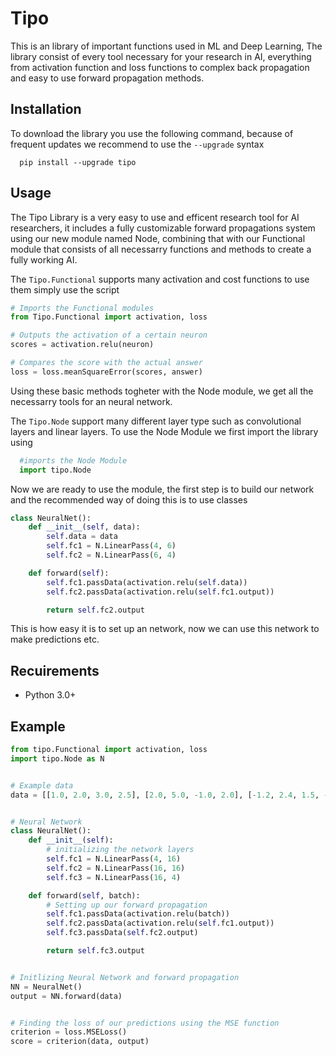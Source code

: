# Tipo

This is an library of important functions used in ML and Deep Learning,
The library consist of every tool necessary for your research in AI,
everything from activation function and loss functions to complex
back propagation and easy to use forward propagation methods.


## Installation
To download the library you use the following command, because of frequent updates we recommend to use the     ```--upgrade``` syntax
```
  pip install --upgrade tipo
```

## Usage
The Tipo Library is a very easy to use and efficent research tool for AI researchers, it includes a fully customizable forward propagations system using our new module named Node, combining that with our Functional module that consists of all necessarry functions and methods to create a fully working AI. 

The ```Tipo.Functional``` supports many activation and cost functions to use them simply use the script
```python
# Imports the Functional modules
from Tipo.Functional import activation, loss

# Outputs the activation of a certain neuron
scores = activation.relu(neuron)

# Compares the score with the actual answer
loss = loss.meanSquareError(scores, answer)
```

Using these basic methods togheter with the Node module, we get all the necessarry tools for an neural network.

The ```Tipo.Node``` support many different layer type such as convolutional layers and linear layers. To use the Node Module we first import the library using 

```python
  #imports the Node Module
  import tipo.Node
```
Now we are ready to use the module, the first step is to build our network and the recommended way of doing this is to use classes
```python
class NeuralNet():
    def __init__(self, data):
        self.data = data
        self.fc1 = N.LinearPass(4, 6)
        self.fc2 = N.LinearPass(6, 4)

    def forward(self):
        self.fc1.passData(activation.relu(self.data))
        self.fc2.passData(activation.relu(self.fc1.output))

        return self.fc2.output
```
This is how easy it is to set up an network, now we can use this network to make predictions etc.


## Recuirements
- Python 3.0+


## Example
```Python 
from tipo.Functional import activation, loss
import tipo.Node as N


# Example data
data = [[1.0, 2.0, 3.0, 2.5], [2.0, 5.0, -1.0, 2.0], [-1.2, 2.4, 1.5, -2.0]]


# Neural Network
class NeuralNet():
    def __init__(self):
        # initializing the network layers
        self.fc1 = N.LinearPass(4, 16)
        self.fc2 = N.LinearPass(16, 16)
        self.fc3 = N.LinearPass(16, 4)

    def forward(self, batch):
        # Setting up our forward propagation
        self.fc1.passData(activation.relu(batch))
        self.fc2.passData(activation.relu(self.fc1.output))
        self.fc3.passData(self.fc2.output)

        return self.fc3.output


# Initlizing Neural Network and forward propagation
NN = NeuralNet()
output = NN.forward(data)


# Finding the loss of our predictions using the MSE function
criterion = loss.MSELoss()
score = criterion(data, output)

```










  
